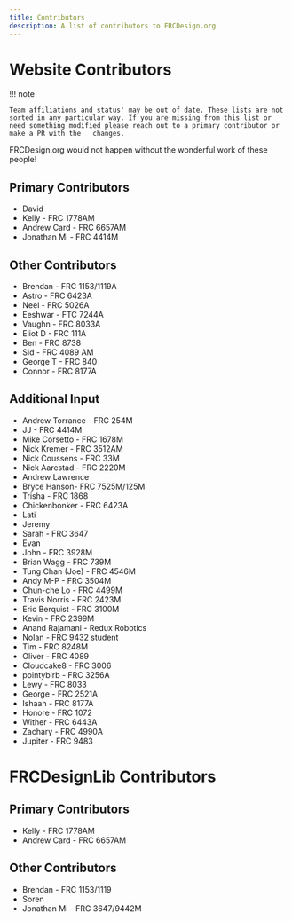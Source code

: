 ```yaml
---
title: Contributors
description: A list of contributors to FRCDesign.org
---
```


# Website Contributors

!!! note

    Team affiliations and status' may be out of date. These lists are not sorted in any particular way. If you are missing from this list or need something modified please reach out to a primary contributor or make a PR with the   changes.

FRCDesign.org would not happen without the wonderful work of these people!

## Primary Contributors
- David
- Kelly - FRC 1778AM
- Andrew Card - FRC 6657AM
- Jonathan Mi - FRC 4414M

## Other Contributors
- Brendan - FRC 1153/1119A
- Astro - FRC 6423A
- Neel - FRC 5026A
- Eeshwar - FTC 7244A
- Vaughn - FRC 8033A
- Eliot D - FRC 111A
- Ben - FRC 8738
- Sid - FRC 4089 AM
- George T - FRC 840
- Connor - FRC 8177A

## Additional Input
- Andrew Torrance - FRC 254M
- JJ - FRC 4414M
- Mike Corsetto - FRC 1678M
- Nick Kremer - FRC 3512AM
- Nick Coussens - FRC 33M
- Nick Aarestad - FRC 2220M
- Andrew Lawrence
- Bryce Hanson- FRC 7525M/125M
- Trisha - FRC 1868
- Chickenbonker - FRC 6423A
- Lati
- Jeremy
- Sarah - FRC 3647
- Evan
- John - FRC 3928M
- Brian Wagg - FRC 739M
- Tung Chan (Joe) - FRC 4546M
- Andy M-P - FRC 3504M
- Chun-che Lo - FRC 4499M
- Travis Norris - FRC 2423M
- Eric Berquist - FRC 3100M
- Kevin - FRC 2399M
- Anand Rajamani - Redux Robotics
- Nolan - FRC 9432 student 
- Tim - FRC 8248M 
- Oliver - FRC 4089 
- Cloudcake8 - FRC 3006
- pointybirb - FRC 3256A 
- Lewy - FRC 8033
- George - FRC 2521A 
- Ishaan - FRC 8177A
- Honore - FRC 1072
- Wither - FRC 6443A
- Zachary - FRC 4990A
- Jupiter - FRC 9483

# FRCDesignLib Contributors

## Primary Contributors
- Kelly - FRC 1778AM
- Andrew Card - FRC 6657AM

## Other Contributors
- Brendan - FRC 1153/1119
- Soren
- Jonathan Mi - FRC 3647/9442M

<br>
